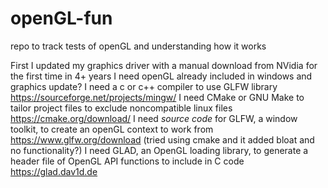 # openGL-fun
repo to track tests of openGL and understanding how it works

First I updated my graphics driver with a manual download from NVidia for the first time in 4+ years
I need openGL
already included in windows and graphics update?
I need a c or c++ compiler to use GLFW library
https://sourceforge.net/projects/mingw/
I need CMake or GNU Make to tailor project files to exclude noncompatible linux files
https://cmake.org/download/
I need *source code* for GLFW, a window toolkit, to create an openGL context to work from
https://www.glfw.org/download (tried using cmake and it added bloat and no functionality?)
I need GLAD, an OpenGL loading library, to generate a header file of OpenGL API functions to include in C code
https://glad.dav1d.de 